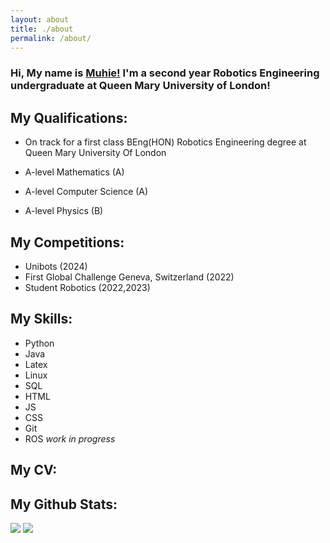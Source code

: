 ```yaml
---
layout: about
title: ./about
permalink: /about/
---
```


### Hi, My name is [Muhie!](https://muhie.xyz) I'm a second year Robotics Engineering undergraduate at Queen Mary University of London!
## **My Qualifications:**
- On track for a first class BEng(HON) Robotics Engineering degree at Queen Mary University Of London

- A-level Mathematics (A)
- A-level Computer Science (A)
- A-level Physics (B)

## **My Competitions:**
- Unibots (2024)
- First Global Challenge Geneva, Switzerland (2022)
- Student Robotics (2022,2023)

## **My Skills:**
- Python
- Java
- Latex
- Linux
- SQL
- HTML 
- JS
- CSS
- Git
- ROS *work in progress*

## **My CV:**




## **My Github Stats:**
 
 
<img src="https://github-readme-stats.vercel.app/api?username=Muhie&show_icons=true&hide_border=false&theme=jolly&count_private=true&include_all_commits=true">
<img src="https://github-readme-stats.vercel.app/api/top-langs/?username=Muhie&show_icons=true&hide_border=false&theme=jolly&count_private=true&include_all_commits=true&layout=compact">



